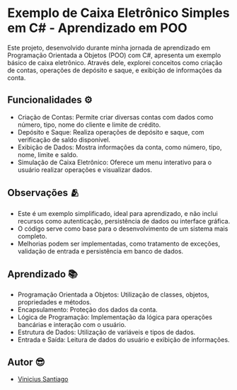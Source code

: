 # Exemplo de Caixa Eletrônico Simples em C# - Aprendizado em POO

Este projeto, desenvolvido durante minha jornada de aprendizado em Programação Orientada a Objetos (POO) com C#, apresenta um exemplo básico de caixa eletrônico. Através dele, explorei conceitos como criação de contas, operações de depósito e saque, e exibição de informações da conta.

## Funcionalidades ⚙️

- Criação de Contas: Permite criar diversas contas com dados como número, tipo, nome do cliente e limite de crédito.
- Depósito e Saque: Realiza operações de depósito e saque, com verificação de saldo disponível.
- Exibição de Dados: Mostra informações da conta, como número, tipo, nome, limite e saldo.
- Simulação de Caixa Eletrônico: Oferece um menu interativo para o usuário realizar operações e visualizar dados.

## Observações 🫂

- Este é um exemplo simplificado, ideal para aprendizado, e não inclui recursos como autenticação, persistência de dados ou interface gráfica.
- O código serve como base para o desenvolvimento de um sistema mais completo.
- Melhorias podem ser implementadas, como tratamento de exceções, validação de entrada e persistência em banco de dados.

## Aprendizado 📚

- Programação Orientada a Objetos: Utilização de classes, objetos, propriedades e métodos.
- Encapsulamento: Proteção dos dados da conta.
- Lógica de Programação: Implementação da lógica para operações bancárias e interação com o usuário.
- Estrutura de Dados: Utilização de variáveis e tipos de dados.
- Entrada e Saída: Leitura de dados do usuário e exibição de informações.

## Autor 😎

- [Vinicius Santiago]([https://www.github.com/octokatherine](https://www.linkedin.com/in/vinicius-santiago-aab4851ab/))
